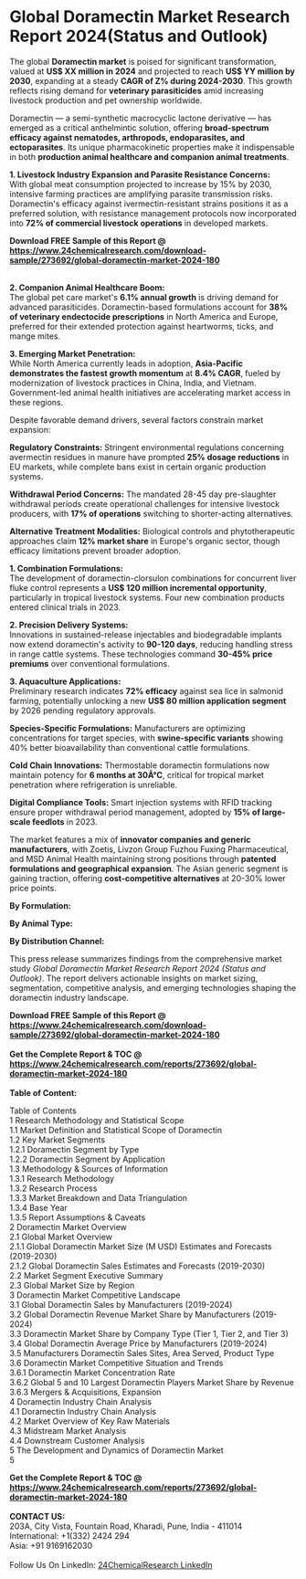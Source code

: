 <h1>Global Doramectin Market Research Report 2024(Status and Outlook)</h1><p>The global <strong>Doramectin market</strong> is poised for significant transformation, valued at <strong>US$ XX million in 2024</strong> and projected to reach <strong>US$ YY million by 2030</strong>, expanding at a steady <strong>CAGR of Z% during 2024-2030</strong>. This growth reflects rising demand for <strong>veterinary parasiticides</strong> amid increasing livestock production and pet ownership worldwide.</p><p>Doramectin — a semi-synthetic macrocyclic lactone derivative — has emerged as a critical anthelmintic solution, offering <strong>broad-spectrum efficacy against nematodes, arthropods, endoparasites, and ectoparasites</strong>. Its unique pharmacokinetic properties make it indispensable in both <strong>production animal healthcare and companion animal treatments</strong>.</p><p><strong>1. Livestock Industry Expansion and Parasite Resistance Concerns:</strong><br>
With global meat consumption projected to increase by 15% by 2030, intensive farming practices are amplifying parasite transmission risks. Doramectin's efficacy against ivermectin-resistant strains positions it as a preferred solution, with resistance management protocols now incorporated into <strong>72% of commercial livestock operations</strong> in developed markets.</p><div><b>Download FREE Sample of this Report @ 
            <a href="https://www.24chemicalresearch.com/download-sample/273692/global-doramectin-market-2024-180">
            https://www.24chemicalresearch.com/download-sample/273692/global-doramectin-market-2024-180</a></b></div><br><p><strong>2. Companion Animal Healthcare Boom:</strong><br>
The global pet care market's <strong>6.1% annual growth</strong> is driving demand for advanced parasiticides. Doramectin-based formulations account for <strong>38% of veterinary endectocide prescriptions</strong> in North America and Europe, preferred for their extended protection against heartworms, ticks, and mange mites.</p><p><strong>3. Emerging Market Penetration:</strong><br>
While North America currently leads in adoption, <strong>Asia-Pacific demonstrates the fastest growth momentum</strong> at <strong>8.4% CAGR</strong>, fueled by modernization of livestock practices in China, India, and Vietnam. Government-led animal health initiatives are accelerating market access in these regions.</p><p>Despite favorable demand drivers, several factors constrain market expansion:</p><p><strong>Regulatory Constraints:</strong> Stringent environmental regulations concerning avermectin residues in manure have prompted <strong>25% dosage reductions</strong> in EU markets, while complete bans exist in certain organic production systems.</p><p><strong>Withdrawal Period Concerns:</strong> The mandated 28-45 day pre-slaughter withdrawal periods create operational challenges for intensive livestock producers, with <strong>17% of operations</strong> switching to shorter-acting alternatives.</p><p><strong>Alternative Treatment Modalities:</strong> Biological controls and phytotherapeutic approaches claim <strong>12% market share</strong> in Europe's organic sector, though efficacy limitations prevent broader adoption.</p><p><strong>1. Combination Formulations:</strong><br>
The development of doramectin-clorsulon combinations for concurrent liver fluke control represents a <strong>US$ 120 million incremental opportunity</strong>, particularly in tropical livestock systems. Four new combination products entered clinical trials in 2023.</p><p><strong>2. Precision Delivery Systems:</strong><br>
Innovations in sustained-release injectables and biodegradable implants now extend doramectin's activity to <strong>90-120 days</strong>, reducing handling stress in range cattle systems. These technologies command <strong>30-45% price premiums</strong> over conventional formulations.</p><p><strong>3. Aquaculture Applications:</strong><br>
Preliminary research indicates <strong>72% efficacy</strong> against sea lice in salmonid farming, potentially unlocking a new <strong>US$ 80 million application segment</strong> by 2026 pending regulatory approvals.</p><p><strong>Species-Specific Formulations:</strong> Manufacturers are optimizing concentrations for target species, with <strong>swine-specific variants</strong> showing 40% better bioavailability than conventional cattle formulations.</p><p><strong>Cold Chain Innovations:</strong> Thermostable doramectin formulations now maintain potency for <strong>6 months at 30Â°C</strong>, critical for tropical market penetration where refrigeration is unreliable.</p><p><strong>Digital Compliance Tools:</strong> Smart injection systems with RFID tracking ensure proper withdrawal period management, adopted by <strong>15% of large-scale feedlots</strong> in 2023.</p><p>The market features a mix of <strong>innovator companies and generic manufacturers</strong>, with Zoetis, Livzon Group Fuzhou Fuxing Pharmaceutical, and MSD Animal Health maintaining strong positions through <strong>patented formulations and geographical expansion</strong>. The Asian generic segment is gaining traction, offering <strong>cost-competitive alternatives</strong> at 20-30% lower price points.</p><p><strong>By Formulation:</strong></p><p><strong>By Animal Type:</strong></p><p><strong>By Distribution Channel:</strong></p><p>This press release summarizes findings from the comprehensive market study <em>Global Doramectin Market Research Report 2024 (Status and Outlook)</em>. The report delivers actionable insights on market sizing, segmentation, competitive analysis, and emerging technologies shaping the doramectin industry landscape.</p><div><b>Download FREE Sample of this Report @ 
            <a href="https://www.24chemicalresearch.com/download-sample/273692/global-doramectin-market-2024-180">
            https://www.24chemicalresearch.com/download-sample/273692/global-doramectin-market-2024-180</a></b></div><br><div><b>Get the Complete Report & TOC @ 
            <a href="https://www.24chemicalresearch.com/reports/273692/global-doramectin-market-2024-180">
            https://www.24chemicalresearch.com/reports/273692/global-doramectin-market-2024-180</a></b></div><br>
            <b>Table of Content:</b><p>Table of Contents<br />
1 Research Methodology and Statistical Scope<br />
1.1 Market Definition and Statistical Scope of Doramectin<br />
1.2 Key Market Segments<br />
1.2.1 Doramectin Segment by Type<br />
1.2.2 Doramectin Segment by Application<br />
1.3 Methodology & Sources of Information<br />
1.3.1 Research Methodology<br />
1.3.2 Research Process<br />
1.3.3 Market Breakdown and Data Triangulation<br />
1.3.4 Base Year<br />
1.3.5 Report Assumptions & Caveats<br />
2 Doramectin Market Overview<br />
2.1 Global Market Overview<br />
2.1.1 Global Doramectin Market Size (M USD) Estimates and Forecasts (2019-2030)<br />
2.1.2 Global Doramectin Sales Estimates and Forecasts (2019-2030)<br />
2.2 Market Segment Executive Summary<br />
2.3 Global Market Size by Region<br />
3 Doramectin Market Competitive Landscape<br />
3.1 Global Doramectin Sales by Manufacturers (2019-2024)<br />
3.2 Global Doramectin Revenue Market Share by Manufacturers (2019-2024)<br />
3.3 Doramectin Market Share by Company Type (Tier 1, Tier 2, and Tier 3)<br />
3.4 Global Doramectin Average Price by Manufacturers (2019-2024)<br />
3.5 Manufacturers Doramectin Sales Sites, Area Served, Product Type<br />
3.6 Doramectin Market Competitive Situation and Trends<br />
3.6.1 Doramectin Market Concentration Rate<br />
3.6.2 Global 5 and 10 Largest Doramectin Players Market Share by Revenue<br />
3.6.3 Mergers & Acquisitions, Expansion<br />
4 Doramectin Industry Chain Analysis<br />
4.1 Doramectin Industry Chain Analysis<br />
4.2 Market Overview of Key Raw Materials<br />
4.3 Midstream Market Analysis<br />
4.4 Downstream Customer Analysis<br />
5 The Development and Dynamics of Doramectin Market <br />
5</p><div><b>Get the Complete Report & TOC @ 
            <a href="https://www.24chemicalresearch.com/reports/273692/global-doramectin-market-2024-180">
            https://www.24chemicalresearch.com/reports/273692/global-doramectin-market-2024-180</a></b></div><br><b>CONTACT US:</b><br>
            203A, City Vista, Fountain Road, Kharadi, Pune, India - 411014<br>
            International: +1(332) 2424 294<br>
            Asia: +91 9169162030 <br><br>
            Follow Us On LinkedIn: <a href="https://www.linkedin.com/company/24chemicalresearch/">24ChemicalResearch LinkedIn</a>